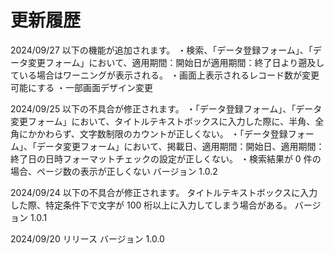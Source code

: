 # 更新履歴

2024/09/27
以下の機能が追加されます。
・検索、「データ登録フォーム」、「データ変更フォーム」において、適用期間：開始日が適用期間：終了日より遡及している場合はワーニングが表示される。
・画面上表示されるレコード数が変更可能にする
・一部画面デザイン変更

2024/09/25
以下の不具合が修正されます。
・「データ登録フォーム」、「データ変更フォーム」において、タイトルテキストボックスに入力した際に、半角、全角にかかわらず、文字数制限のカウントが正しくない。
・「データ登録フォーム」、「データ変更フォーム」において、掲載日、適用期間：開始日、適用期間：終了日の日時フォーマットチェックの設定が正しくない。
・検索結果が 0 件の場合、ページ数の表示が正しくない
バージョン 1.0.2

2024/09/24
以下の不具合が修正されます。
タイトルテキストボックスに入力した際、特定条件下で文字が 100 桁以上に入力してしまう場合がある。
バージョン 1.0.1

2024/09/20
リリース
バージョン 1.0.0
